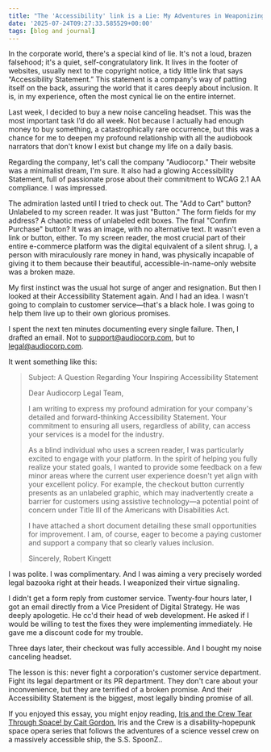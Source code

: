 ```yaml
---
title: "The 'Accessibility' link is a Lie: My Adventures in Weaponizing Corporate Virtue Signaling"
date: '2025-07-24T09:27:33.585529+00:00'
tags: [blog and journal]
---
```


In the corporate world, there's a special kind of lie. It's not a loud, brazen falsehood; it's a quiet, self-congratulatory link. It lives in the footer of websites, usually next to the copyright notice, a tidy little link that says “Accessibility Statement.” This statement is a company's way of patting itself on the back, assuring the world that it cares deeply about inclusion. It is, in my experience, often the most cynical lie on the entire internet.

Last week, I decided to buy a new noise canceling headset. This was the most important task I’d do all week. Not because I actually had enough money to buy something, a catastrophically rare occurrence, but this was a chance for me to deepen my profound relationship with all the audiobook narrators that don't know I exist but change my life on a daily basis.

Regarding the company, let's call the company "Audiocorp." Their website was a minimalist dream, I'm sure. It also had a glowing Accessibility Statement, full of passionate prose about their commitment to WCAG 2.1 AA compliance. I was impressed.

The admiration lasted until I tried to check out. The "Add to Cart" button? Unlabeled to my screen reader. It was just "Button." The form fields for my address? A chaotic mess of unlabeled edit boxes. The final "Confirm Purchase" button? It was an image, with no alternative text. It wasn't even a link or button, either. To my screen reader, the most crucial part of their entire e-commerce platform was the digital equivalent of a silent shrug. I, a person with miraculously rare money in hand, was physically incapable of giving it to them because their beautiful, accessible-in-name-only website was a broken maze.

My first instinct was the usual hot surge of anger and resignation. But then I looked at their Accessibility Statement again. And I had an idea. I wasn't going to complain to customer service—that's a black hole. I was going to help them live up to their own glorious promises.

I spent the next ten minutes documenting every single failure. Then, I drafted an email. Not to [support@audiocorp.com](mailto:support@audiocorp.com), but to [legal@audiocorp.com](mailto:legal@audiocorp.com).

It went something like this:

> Subject: A Question Regarding Your Inspiring Accessibility Statement
>
> Dear Audiocorp Legal Team,
>
> I am writing to express my profound admiration for your company's detailed and forward-thinking Accessibility Statement. Your commitment to ensuring all users, regardless of ability, can access your services is a model for the industry.
>
> As a blind individual who uses a screen reader, I was particularly excited to engage with your platform. In the spirit of helping you fully realize your stated goals, I wanted to provide some feedback on a few minor areas where the current user experience doesn't yet align with your excellent policy. For example, the checkout button currently presents as an unlabeled graphic, which may inadvertently create a barrier for customers using assistive technology—a potential point of concern under Title III of the Americans with Disabilities Act.
>
> I have attached a short document detailing these small opportunities for improvement. I am, of course, eager to become a paying customer and support a company that so clearly values inclusion.
>
> Sincerely, Robert Kingett

I was polite. I was complimentary. And I was aiming a very precisely worded legal bazooka right at their heads. I weaponized their virtue signaling.

I didn't get a form reply from customer service. Twenty-four hours later, I got an email directly from a Vice President of Digital Strategy. He was deeply apologetic. He cc'd their head of web development. He asked if I would be willing to test the fixes they were implementing immediately. He gave me a discount code for my trouble.

Three days later, their checkout was fully accessible. And I bought my noise canceling headset.

The lesson is this: never fight a corporation's customer service department. Fight its legal department or its PR department. They don't care about your inconvenience, but they are terrified of a broken promise. And their Accessibility Statement is the biggest, most legally binding promise of all.

If you enjoyed this essay, you might enjoy reading, [Iris and the Crew Tear Through Space! by Cait Gordon.](https://caitgordon.com/season-one-iris-and-the-crew-tear-through-space/) Iris and the Crew is a disability-hopepunk space opera series that follows the adventures of a science vessel crew on a massively accessible ship, the S.S. SpoonZ..